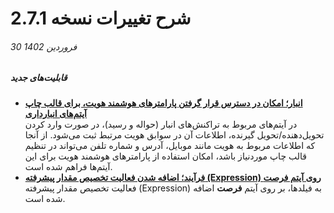 #  شرح تغییرات نسخه 2.7.1
###### 30 فروردین 1402

##### قابلیت‌های جدید
- [**انبار؛ امکان در دسترس قرار گرفتن پارامترهای هوشمند هویت، برای قالب چاپ آیتم‌های  انبارداری**](https://github.com/1stco/PayamGostarDocs/blob/master/Help/Buy-warehouse-sales/Store/sabthavale-resid/IssueReceiptRemittance_2.7.2.md#sign)<br>
   در آیتم‌های مربوط به تراکنش‌های انبار (حواله و رسید)، در صورت وارد کردن تحویل‌دهنده/تحویل گیرنده، اطلاعات آن در سوابق هویت مرتبط ثبت می‌شود. از آنجا که اطلاعات مربوط به هویت مانند موبایل، آدرس و شماره تلفن می‌تواند در تنظیم قالب چاپ موردنیاز باشد، امکان استفاده از پارامترهای هوشمند هویت برای این آیتم‌ها فراهم شده است.
- [**فرآیند؛ اضافه شدن فعالیت تخصیص مقدار پیشرفته (Expression) روی آیتم فرصت**](https://github.com/1stco/PayamGostarDocs/blob/master/Help/Settings/Personalization-crm/Overview/Process-design/Create-a-work-cycle/Activity/Allocate-the-amount/ValueAssignmentActivity_2.7.2.md)<br>
فعالیت تخصیص مقدار پیشرفته (Expression) به فیلدها، بر روی آیتم **فرصت** اضافه شده است.
